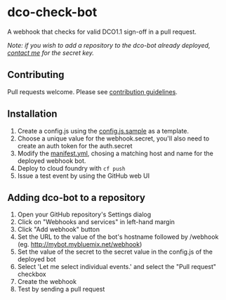 # dco-check-bot
A webhook that checks for valid DCO1.1 sign-off in a pull request.

*Note: if you wish to add a repository to the dco-bot already deployed, [contact me](mailto:chrisfer@us.ibm.com) for the secret key.*

## Contributing
Pull requests welcome. Please see [contribution guidelines](CONTRIBUTING.md).

## Installation
1. Create a config.js using the [config.js.sample](config.js.sample) as a template.
2. Choose a unique value for the webhook.secret, you'll also need to create an auth token for the auth.secret
3. Modify the [manifest.yml](manifest.yml), chosing a matching host and name for the deployed webhook bot.
4. Deploy to cloud foundry with `cf push`
5. Issue a test event by using the GitHub web UI

## Adding dco-bot to a repository
1. Open your GitHub repository's Settings dialog
2. Click on "Webhooks and services" in left-hand margin
3. Click "Add webhook" button
4. Set the URL to the value of the bot's hostname followed by /webhook (eg. http://mybot.mybluemix.net/webhook)
5. Set the value of the secret to the secret value in the config.js of the deployed bot
6. Select 'Let me select individual events.' and select the "Pull request" checkbox
7. Create the webhook
8. Test by sending a pull request
